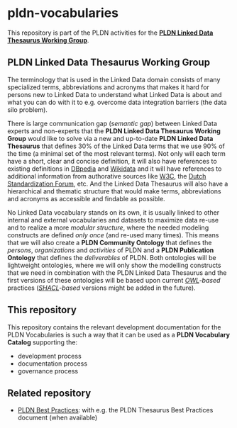 # pldn-vocabularies

This repository is part of the PLDN activities for the <strong>[PLDN Linked Data Thesaurus Working Group](https://www.pldn.nl/wiki/PLDN_Linked_Data_Thesaurus_Working_Group)</strong>. 

<H2>PLDN Linked Data Thesaurus Working Group</H2>

The terminology that is used in the Linked Data domain consists of many specialized terms, abbreviations and acronyms that makes it hard for persons new to Linked Data to understand what Linked Data is about and what you can do with it to e.g. overcome data integration barriers (the data silo problem). 

There is large communication gap (<em>semantic gap</em>) between Linked Data experts and non-experts that the <strong>PLDN Linked Data Thesaurus Working Group</strong> would like to solve via a new and up-to-date <strong>PLDN Linked Data Thesaurus</strong> that defines 30% of the Linked Data terms that we use 90% of the time (a minimal set of the most relevant terms). Not only will each term have a short, clear and concise definition, it will also have references to existing definitions in [DBpedia](https://wiki.dbpedia.org/) and [Wikidata](https://www.wikidata.org/wiki/Wikidata:Main_Page) and it will have references to additional information from authorative sources like [W3C](https://www.w3.org/2013/data/), the [Dutch Standardization Forum](https://forumstandaardisatie.nl/), etc. And the Linked Data Thesaurus will also have a hierarchical and thematic structure that would make terms, abbreviations and acronyms as accessible and findable as possible.

No Linked Data vocabulary stands on its own, it is usually linked to other internal and external vocabularies and datasets to maximize data re-use and to realize a more <em>modular structure</em>, where the needed modeling constructs are defined <em>only once</em> (and re-used many times). This means that we will also create a <strong>PLDN Community Ontology</strong> that defines the <em>persons</em>, <em>organizations</em> and <em>activities</em> of PLDN and a <strong>PLDN Publication Ontology</strong> that defines the <em>deliverables</em> of PLDN. Both ontologies will be lightweight ontologies, where we will only show the modelling constructs that we need in combination with the PLDN Linked Data Thesaurus and the first versions of these ontologies will be based upon current <em>[OWL](https://www.w3.org/TR/owl2-overview/)-based</em> practices (<em>[SHACL](https://www.w3.org/TR/shacl/)-based</em> versions might be added in the future).

<H2>This repository</H2>

This repository contains the relevant development documentation for the PLDN Vocabularies is such a way that it can be used as a <strong>PLDN Vocabulary Catalog</strong> supporting the:
- development process
- documentation process
- governance process

<H2>Related repository</H2>

- [PLDN Best Practices](https://github.com/linkeddatanl/pldn-best-practices): with e.g. the PLDN Thesaurus Best Practices document (when available)
